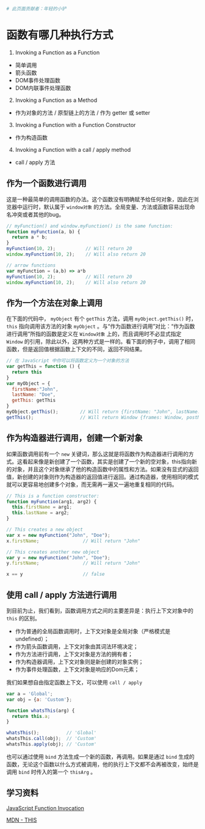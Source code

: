 ```bash
# 此页面贡献者：年轻的小铲
```
# 函数有哪几种执行方式

1. Invoking a Function as a Function
  - 简单调用
  - 箭头函数
  - DOM事件处理函数
  - DOM内联事件处理函数
2. Invoking a Function as a Method
  - 作为对象的方法 / 原型链上的方法 / 作为 getter 或 setter
3. Invoking a Function with a Function Constructor
  - 作为构造函数
4. Invoking a Function with a call / apply method
  - call / apply 方法



## 作为一个函数进行调用

这是一种最简单的调用函数的办法。这个函数没有明确赋予给任何对象，因此在浏览器中运行时，默认属于 `window对象` 的方法。全局变量、方法或函数容易出现命名冲突或者其他的bug。

```javascript
// myFunction() and window.myFunction() is the same function:
function myFunction(a, b) {
  return a * b;
}
myFunction(10, 2);           // Will return 20
window.myFunction(10, 2);    // Will also return 20
```

```javascript
// arrow functions
var myFunction = (a,b) => a*b
myFunction(10, 2);           // Will return 20
window.myFunction(10, 2);    // Will also return 20
```

## 作为一个方法在对象上调用

在下面的代码中， `myObject` 有个 `getThis` 方法，调用 `myObject.getThis()` 时， `this` 指向调用该方法的对象 `myObject` 。与“作为函数进行调用”对比：“作为函数进行调用”所指的函数是定义在 `Window对象` 上的，而且调用时不必显式指定 `Window` 的引用，除此以外，这两种方式是一样的。看下面的例子中，调用了相同函数，但是返回值根据函数上下文的不同，返回不同结果。

```javascript
// 在 JavaScript 中你可以将函数定义为一个对象的方法
var getThis = function () {
  return this
}
var myObject = {
  firstName:"John",
  lastName: "Doe",
  getThis: getThis
}
myObject.getThis();        // Will return {firstName: "John", lastName: "Doe", getThis: ƒ}
getThis();                 // Will return Window {frames: Window, postMessage: ƒ, blur: ƒ, focus: ƒ, close: ƒ, …}
```

## 作为构造器进行调用，创建一个新对象

如果函数调用前有一个 `new` 关键词，那么这就是将函数作为构造器进行调用的方式。这看起来像是新创建了一个函数，其实是创建了一个新的空对象，this指向新的对象，并且这个对象继承了他的构造函数中的属性和方法。如果没有显式的返回值，新创建的对象则作为构造器的返回值进行返回。通过构造器，使用相同的模式就可以更容易地创建多个对象，而无需再一遍又一遍地重复相同的代码。

```javascript
// This is a function constructor:
function myFunction(arg1, arg2) {
  this.firstName = arg1;
  this.lastName = arg2;
}

// This creates a new object
var x = new myFunction("John", "Doe");
x.firstName;                // Will return "John"

// This creates another new object
var y = new myFunction("John", "Doe");
y.firstName;                // Will return "John"

x == y                      // false
```

## 使用 call / apply 方法进行调用

到目前为止，我们看到，函数调用方式之间的主要差异是：执行上下文对象中的 `this` 的区别。

- 作为普通的全局函数调用时，上下文对象是全局对象（严格模式是undefined）；
- 作为箭头函数调用，上下文对象由其词法环境决定；
- 作为方法进行调用，上下文对象是方法的拥有者；
- 作为构造器调用，上下文对象则是新创建的对象实例；
- 作为事件处理函数，上下文对象是响应的Dom元素；

我们如果想自由指定函数上下文，可以使用 `call / apply`

```javascript
var a = 'Global';
var obj = {a: 'Custom'};

function whatsThis(arg) {
  return this.a;
}

whatsThis();          // 'Global'
whatsThis.call(obj);  // 'Custom'
whatsThis.apply(obj); // 'Custom'
```

也可以通过使用 `bind` 方法生成一个新的函数，再调用。如果是通过 `bind` 生成的函数，无论这个函数以什么方式被调用，他的执行上下文都不会再被改变，始终是调用 `bind` 时传入的第一个 `thisArg` 。

## 学习资料
[JavaScript Function Invocation](https://www.w3schools.com/js/js_function_invocation.asp)

[MDN - THIS](https://developer.mozilla.org/zh-CN/docs/Web/JavaScript/Reference/Operators/this)